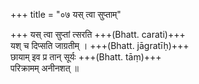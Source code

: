 +++
title = "०७ यस् त्वा सुप्ताम्"

+++
यस् त्वा सुप्तां त्सरति +++(Bhatt. carati)+++  
यश् च दिप्सति जाग्रतीम् । +++(Bhatt. jāgratīḥ)+++  
छायाम् इव प्र तान् सूर्यः +++(Bhatt. tāṃ)+++  
परिक्रामम् अनीनशत् ॥